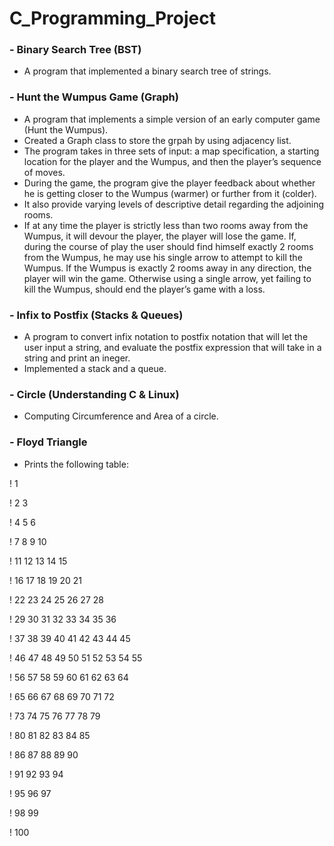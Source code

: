 # C_Programming_Project
### - Binary Search Tree (BST)
  - A program that implemented a binary search tree of strings.
### - Hunt the Wumpus Game (Graph)
  - A program that implements a simple version of an early computer game (Hunt the Wumpus).
  - Created a Graph class to store the grpah by using adjacency list.
  - The program takes in three sets of input: a map specification, a starting location for the player and the Wumpus, and then the player’s sequence of moves.
  - During the game, the program give the player feedback about whether he is getting closer to the Wumpus (warmer) or further from it (colder).
  - It also provide varying levels of descriptive detail regarding the adjoining rooms.
  - If at any time the player is strictly less than two rooms away from the Wumpus, it will devour the player, the player will lose the game. If, during the course of play the user should find himself exactly 2 rooms from the Wumpus, he may use his single arrow to attempt to kill the Wumpus. If the Wumpus is exactly 2 rooms away in any direction, the player will win the game. Otherwise using a single arrow, yet failing to kill the Wumpus, should end the player’s game with a loss.
### - Infix to Postfix (Stacks & Queues)
  - A program to convert infix notation to postfix notation that will let the user input a string, and evaluate the postfix expression that will take in a string and print an ineger.
  - Implemented a stack and a queue.
### - Circle (Understanding C & Linux)
  - Computing Circumference and Area of a circle.
### - Floyd Triangle
  - Prints the following table:
  
!  1 

!  2   3 

!  4   5   6 

!  7   8   9  10 

! 11  12  13  14  15 

! 16  17  18  19  20  21 

! 22  23  24  25  26  27  28 

! 29  30  31  32  33  34  35  36 

! 37  38  39  40  41  42  43  44  45 

! 46  47  48  49  50  51  52  53  54  55 

!     56  57  58  59  60  61  62  63  64

!         65  66  67  68  69  70  71  72

!             73  74  75  76  77  78  79

!                 80  81  82  83  84  85

!                     86  87  88  89  90

!                         91  92  93  94

!                             95  96  97

!                                 98  99

!                                    100
